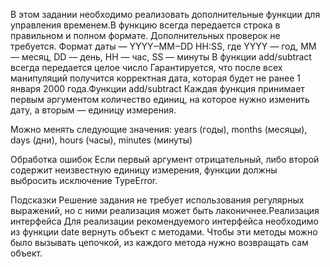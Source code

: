 В этом задании необходимо реализовать дополнительные функции для управления временем.В функцию всегда передается строка в правильном и полном формате. Дополнительных проверок не требуется.
Формат даты — YYYY‒MM‒DD HH:SS, где YYYY — год, MM — месяц, DD — день, HH — час, SS — минуты
В функции add/subtract всегда передается целое число
Гарантируется, что после всех манипуляций получится корректная дата, которая будет не ранее 1 января 2000 года.Функции add/subtract
Каждая функция принимает первым аргументом количество единиц, на которое нужно изменить дату, а вторым — единицу измерения.

Можно менять следующие значения: years (годы), months (месяцы), days (дни), hours (часы), minutes (минуты)

Обработка ошибок
Если первый аргумент отрицательный, либо второй содержит неизвестную единицу измерения, функции должны выбросить исключение TypeError.

Подсказки
Решение задания не требует использования регулярных выражений, но с ними реализация может быть лаконичнее.Реализация интерфейса
Для реализации рекомендуемого интерфейса необходимо из функции date вернуть объект с методами. Чтобы эти методы можно было вызывать цепочкой, из каждого метода нужно возвращать сам объект.
